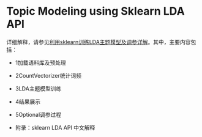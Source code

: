 # Topic Modeling using Sklearn LDA API
详细解释，请参见[利用sklearn训练LDA主题模型及调参详解](http://blog.csdn.net/tiffanyrabbit/article/details/76445909)。其中，主要内容包括：

* 1加载语料库及预处理
* 2CountVectorizer统计词频
* 3LDA主题模型训练
* 4结果展示
* 5Optional调参过程

* 附录：sklearn LDA API 中文解释
